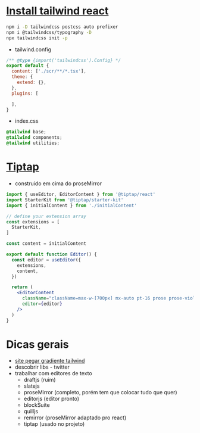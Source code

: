 # [Install tailwind react](https://tailwindcss.com/docs/guides/vite)
```sh
npm i -D tailwindcss postcss auto prefixer
npm i @tailwindcss/typography -D
npx tailwindcss init -p
```
- tailwind.config
```js
/** @type {import('tailwindcss').Config} */
export default {
  content: ['./scr/**/*.tsx'],
  theme: {
    extend: {},
  },
  plugins: [

  ],
}
```

- index.css
```css
@tailwind base;
@tailwind components;
@tailwind utilities;
```

# [Tiptap](https://tiptap.dev/installation)
- construido em cima do proseMirror
```jsx
import { useEditor, EditorContent } from '@tiptap/react'
import StarterKit from '@tiptap/starter-kit'
import { initialContent } from './initialContent'

// define your extension array
const extensions = [
  StarterKit,
]

const content = initialContent

export default function Editor() {
  const editor = useEditor({
    extensions,
    content,
  })

  return (
    <EditorContent
      className="className=max-w-[700px] mx-auto pt-16 prose prose-violet"
      editor={editor}
    />
  )
}

```

# Dicas gerais
- [site pegar gradiente tailwind](https://hypercolor.dev/)
- descobrir libs - twitter
- trabalhar com editores de texto
  - draftjs (ruim)
  - slatejs
  - proseMirror (completo, porém tem que colocar tudo que quer)
  - editorjs (editor pronto)
  - blockSuite
  - quilljs
  - remirror (proseMirror adaptado pro react)
  - tiptap (usado no projeto)